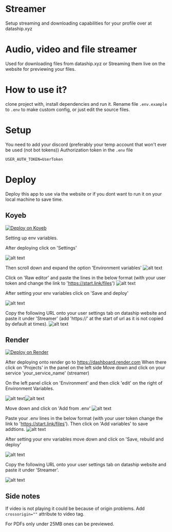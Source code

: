 # Streamer
Setup streaming and downloading capabilities for your profile over at dataship.xyz
# Audio, video and file streamer
Used for downloading files from dataship.xyz or Streaming them live on the website for previewing your files.

# How to use it?
clone project with, install dependencies and run it. Rename file `.env.example` to `.env` to make custom config, or just edit the source files.

# Setup
You need to add your discord (preferably your temp account that won't ever be used (not bot tokens)) Authorization token in the `.env` file
```
USER_AUTH_TOKEN=UserToken
```

# Deploy
Deploy this app to use via the website or if you dont want to run it on your local machine to save time.


## Koyeb
[![Deploy on Koyeb](https://www.koyeb.com/static/images/deploy/button.svg)](https://app.koyeb.com/deploy?type=git&repository=github.com/DataShip-xyz/Streamer&branch=master&run_command=yarn%20run%20start:prod&name=dataship-streamer)

Setting up env variables.

After deploying click on 'Settings'

![alt text](https://github.com/DataShip-xyz/streamer/blob/d7416882c1ba4c9bd015bf13b1ae78d617e634e3/assets/Screenshot%20from%202025-01-14%2019-41-49.png)


Then scroll down and expand the option 'Environment variables'
![alt text](https://github.com/DataShip-xyz/streamer/blob/d7416882c1ba4c9bd015bf13b1ae78d617e634e3/assets/Screenshot%20from%202025-01-14%2019-42-16.png)

Click on 'Raw editor'
and paste the lines in the below format (with your user token and change the link to 'https://start.link/files')
![alt text](https://github.com/DataShip-xyz/streamer/blob/d7416882c1ba4c9bd015bf13b1ae78d617e634e3/assets/Screenshot%20from%202025-01-14%2019-42-49.png) 

After setting your env variables click on 'Save and deploy'

![alt text](https://github.com/DataShip-xyz/streamer/blob/e1a2ab4bf2b976e3f4d6601d442c59ec983352ff/assets/Screenshot%20from%202025-01-14%2019-55-18.png)


Copy the following URL onto your user settings tab on dataship website and paste it under 'Streamer' (add 'https://' at the start of url as it is not copied by default at times).
![alt text](https://github.com/DataShip-xyz/streamer/blob/7a1ddcf0494ca0a428de3359c67416a64acebd46/assets/Screenshot%20from%202025-01-14%2020-08-36.png)


## Render
[![Deploy on Render](https://render.com/images/deploy-to-render-button.svg)](https://render.com/deploy?repo=https://github.com/DataShip-xyz/Streamer)

After deploying onto render go to https://dashboard.render.com
When there click on 'Projects' in the panel on the left side
Move down and click on your service 'your_service_name' (streamer)

On the left panel click on 'Environment' and then click 'edit' on the right of Environment Variables.

![alt text](https://github.com/DataShip-xyz/streamer/blob/859775050966081203487910428075ddbc1167eb/assets/Screenshot%20from%202025-01-14%2019-58-48.png)![alt text](https://github.com/DataShip-xyz/streamer/blob/859775050966081203487910428075ddbc1167eb/assets/Screenshot%20from%202025-01-14%2019-59-19.png)

Move down and click on 'Add from .env'
![alt text](https://github.com/DataShip-xyz/streamer/blob/859775050966081203487910428075ddbc1167eb/assets/Screenshot%20from%202025-01-14%2019-59-41.png)

Paste your .env lines in the below format (with your user token change the link to 'https://start.link/files'). Then click on 'Add variables' to save addtions.
![alt text](https://github.com/DataShip-xyz/streamer/blob/859775050966081203487910428075ddbc1167eb/assets/Screenshot%20from%202025-01-14%2020-00-34.png)

After setting your env variables move down and click on 'Save, rebuild and deploy'

![alt text](https://github.com/DataShip-xyz/streamer/blob/859775050966081203487910428075ddbc1167eb/assets/Screenshot%20from%202025-01-14%2020-01-00.png)

Copy the following URL onto your user settings tab on dataship website and paste it under 'Streamer'.

![alt text](https://github.com/DataShip-xyz/streamer/blob/b077009fbe675aee6f7b6fbd8987b386ae47480f/assets/Screenshot%20from%202025-01-14%2020-08-40.png)


## Side notes
If video is not playing it could be because of origin problems. Add `crossorigin=""` attribute to video tag.

For PDFs only under 25MB ones can be previewed.
